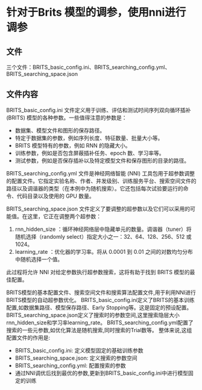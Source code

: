# 针对于Brits 模型的调参，使用nni进行调参

## 文件

三个文件：BRITS_basic_config.ini、BRITS_searching_config.yml、BRITS_searching_space.json

## 文件内容

BRITS_basic_config.ini 文件定义用于训练、评估和测试时间序列双向循环插补 (BRITS) 模型的各种参数。一些值得注意的参数是：

- 数据集、模型文件和图形的保存路径。
- 特定于数据集的参数，例如序列长度、特征数量、批量大小等。
- BRITS 模型特有的参数，例如 RNN 的隐藏大小。
- 训练参数，例如是否包含屏蔽插补任务、epoch 数、学习率等。
- 测试参数，例如是否保存插补以及特定模型文件和保存图形的目录的路径。

BRITS_searching_config.yml 文件是神经网络智能 (NNI) 工具包用于超参数调整的配置文件。它指定实验名称、作者、并发级别、训练服务平台、搜索空间文件的路径以及调谐器的类型（在本例中为随机搜索）。它还包括每次试验要运行的命令、代码目录以及使用的 GPU 数量。

BRITS_searching_space.json 文件定义了要调整的超参数以及它们可以采用的可能值。在这里，它正在调整两个超参数：

1. rnn_hidden_size ：循环神经网络层中隐藏单元的数量。调谐器（tuner）将随机选择（randomly select）指定大小之一：32、64、128、256、512 或 1024。
2. learning_rate ：优化器的学习率。将从 0.0001 到 0.01 之间的对数均匀分布中随机选择一个值。

此过程将允许 NNI 对给定参数执行超参数搜索，这将有助于找到 BRITS 模型的最佳配置。

BRITS模型的基本配置文件、搜索空间文件和搜索算法配置文件,用于利用NNI进行BRITS模型的自动超参数优化。
BRITS_basic_config.ini定义了BRITS的基本训练配置,如数据集路径、模型保存路径、Early Stopping等。这是固定的预设配置。
BRITS_searching_space.json定义了搜索时的参数空间,这里搜索隐层大小rnn_hidden_size和学习率learning_rate。
BRITS_searching_config.yml配置了搜索的一些元参数,如优化算法是随机搜索,同时搜索的Trial数等。
整体来说,这组配置文件的作用是:

- BRITS_basic_config.ini: 定义模型固定的基础训练参数
- BRITS_searching_space.json: 定义搜索的参数空间
- BRITS_searching_config.yml: 配置搜索的参数
- 通过NNI调优后找到最优的参数,更新到BRITS_basic_config.ini中进行模型固定的训练